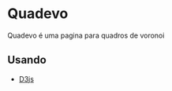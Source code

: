 # Quadevo
Quadevo é uma pagina para quadros de voronoi

## Usando

- [D3js](https://d3js.org/getting-started)

